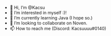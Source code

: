 - 👋 Hi, I’m @Kacsu
- 👀 I’m interested in myself :)!
- 🌱 I’m currently learning Java (I hope so.)
- 💞️ I’m looking to collaborate on Noven.
- 📫 How to reach me (Discord: Kacsuuuu#0140)

<!---
Kacsu/Kacsu is a ✨ special ✨ repository because its `README.md` (this file) appears on your GitHub profile.
You can click the Preview link to take a look at your changes.
--->
